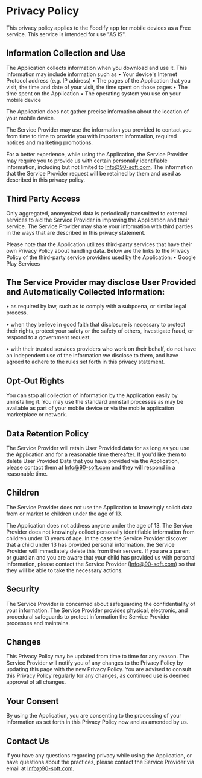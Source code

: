 # Privacy Policy
This privacy policy applies to the Foodify app for mobile devices as a Free service. This service is intended for use "AS IS".


##  Information Collection and Use
The Application collects information when you download and use it. This information may include information such as
•	Your device's Internet Protocol address (e.g. IP address)
•	The pages of the Application that you visit, the time and date of your visit, the time spent on those pages
•	The time spent on the Application
•	The operating system you use on your mobile device


The Application does not gather precise information about the location of your mobile device.


The Service Provider may use the information you provided to contact you from time to time to provide you with important information, required notices and marketing promotions.


For a better experience, while using the Application, the Service Provider may require you to provide us with certain personally identifiable information, including but not limited to Info@90-soft.com. The information that the Service Provider request will be retained by them and used as described in this privacy policy.

## Third Party Access
Only aggregated, anonymized data is periodically transmitted to external services to aid the Service Provider in improving the Application and their service. The Service Provider may share your information with third parties in the ways that are described in this privacy statement.


Please note that the Application utilizes third-party services that have their own Privacy Policy about handling data. Below are the links to the Privacy Policy of the third-party service providers used by the Application:
•	Google Play Services


## The Service Provider may disclose User Provided and Automatically Collected Information:
•	as required by law, such as to comply with a subpoena, or similar legal process.

•	when they believe in good faith that disclosure is necessary to protect their rights, protect your safety or the safety of others, investigate fraud, or respond to a government request.

•	with their trusted services providers who work on their behalf, do not have an independent use of the information we disclose to them, and have agreed to adhere to the rules set forth in this privacy statement.


## Opt-Out Rights
You can stop all collection of information by the Application easily by uninstalling it. You may use the standard uninstall processes as may be available as part of your mobile device or via the mobile application marketplace or network.

## Data Retention Policy
The Service Provider will retain User Provided data for as long as you use the Application and for a reasonable time thereafter. If you'd like them to delete User Provided Data that you have provided via the Application, please contact them at Info@90-soft.com and they will respond in a reasonable time.

## Children
The Service Provider does not use the Application to knowingly solicit data from or market to children under the age of 13.


The Application does not address anyone under the age of 13. The Service Provider does not knowingly collect personally identifiable information from children under 13 years of age. In the case the Service Provider discover that a child under 13 has provided personal information, the Service Provider will immediately delete this from their servers. If you are a parent or guardian and you are aware that your child has provided us with personal information, please contact the Service Provider (Info@90-soft.com) so that they will be able to take the necessary actions.

## Security
The Service Provider is concerned about safeguarding the confidentiality of your information. The Service Provider provides physical, electronic, and procedural safeguards to protect information the Service Provider processes and maintains.

## Changes
This Privacy Policy may be updated from time to time for any reason. The Service Provider will notify you of any changes to the Privacy Policy by updating this page with the new Privacy Policy. You are advised to consult this Privacy Policy regularly for any changes, as continued use is deemed approval of all changes.


## Your Consent
By using the Application, you are consenting to the processing of your information as set forth in this Privacy Policy now and as amended by us.


## Contact Us
If you have any questions regarding privacy while using the Application, or have questions about the practices, please contact the Service Provider via email at Info@90-soft.com.
